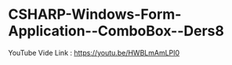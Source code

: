# CSHARP-Windows-Form-Application--ComboBox--Ders8
 
YouTube Vide Link : https://youtu.be/HWBLmAmLPI0

